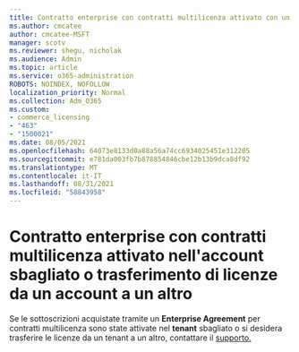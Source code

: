 ```yaml
---
title: Contratto enterprise con contratti multilicenza attivato con un account errato
ms.author: cmcatee
author: cmcatee-MSFT
manager: scotv
ms.reviewer: shegu, nicholak
ms.audience: Admin
ms.topic: article
ms.service: o365-administration
ROBOTS: NOINDEX, NOFOLLOW
localization_priority: Normal
ms.collection: Adm_O365
ms.custom:
- commerce_licensing
- "463"
- "1500021"
ms.date: 08/05/2021
ms.openlocfilehash: 64073e8133d0a88a56a74cc6934025451e312205
ms.sourcegitcommit: e781da003fb7b878854846cbe12b13b9dca8df92
ms.translationtype: MT
ms.contentlocale: it-IT
ms.lasthandoff: 08/31/2021
ms.locfileid: "58843958"
---
```

# <a name="volume-licensing-enterprise-agreement-activated-on-the-wrong-account-or-transferring-licenses-from-one-account-to-another"></a>Contratto enterprise con contratti multilicenza attivato nell'account sbagliato o trasferimento di licenze da un account a un altro

Se le sottoscrizioni acquistate tramite un **Enterprise Agreement** per contratti multilicenza sono state attivate nel **tenant** sbagliato o si desidera trasferire le licenze da un tenant a un altro, contattare il [supporto.](https://go.microsoft.com/fwlink/p/?linkid=518322) 